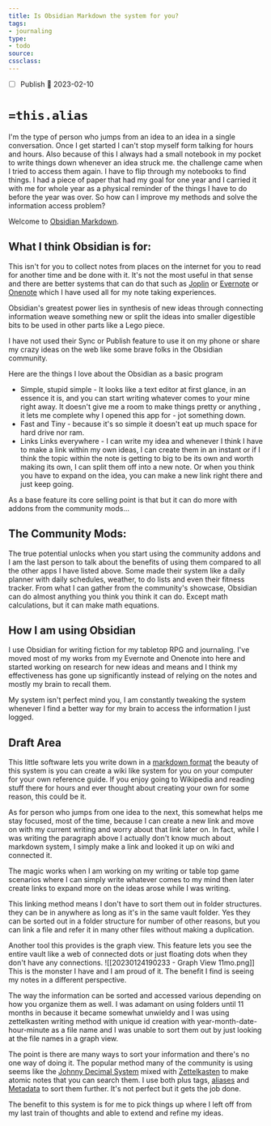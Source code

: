 ```yaml
---
title: Is Obsidian Markdown the system for you?
tags:
- journaling
type:
- todo
source: 
cssclass:
---
```

- [ ]  Publish 📅 2023-02-10 
# `=this.alias`

I'm the type of person who jumps from an idea to an idea in a single conversation. Once I get started I can't stop myself form talking for hours and hours. Also because of this I always had a small notebook in my pocket to write things down whenever an idea struck me. the challenge came when I tried to access them again. I have to flip through my notebooks to find things. I had a piece of paper that had my goal for one year and I carried it with me for whole year as a physical reminder of the things I have to do before the year was over. So how can I improve my methods and solve the information access problem?

Welcome  to [Obsidian Markdown](https://obsidian.md/).

## What I think Obsidian is for:

This isn't for you to collect notes from places on the internet for you to read for another time and be done with it. It's not the most useful in that sense and there are better systems that can do that such as [Joplin](https://joplinapp.org/) or [Evernote](https://evernote.com/intl/en) or [Onenote](https://www.microsoft.com/en-ca/microsoft-365/onenote/digital-note-taking-app) which I have used all for my note taking experiences. 

Obsidian's greatest power lies in synthesis of new ideas through connecting information weave something new or split the ideas into smaller digestible bits to be used in other parts like a Lego piece.

I have not used their Sync or Publish feature to use it on my phone or share my crazy ideas on the web like some brave folks in the Obsidian community.

Here are the things I love about the Obsidian as a basic program
- Simple, stupid simple - It looks like a text editor at first glance, in an essence it is, and you can start writing whatever comes to your mine right away. It doesn't give me a room to make things pretty or anything , it lets me complete why I opened this app for - jot something down.
- Fast and Tiny - because it's so simple it doesn't eat up much space for hard drive nor ram.
- Links Links everywhere - I can write my idea and whenever I think I have to make a link within my own ideas, I can create them in an instant or if I think the topic within the note is getting to big to be its own and worth making its own, I can split them off into a new note. Or when you  think you have to expand on the idea, you can make a new link right there and just keep going.

As a base feature its core selling point is that but it can do more with addons from the community mods...

## The Community Mods:

The true potential unlocks when you start using the community addons and I am the last person to talk about the benefits of using them compared to all the other apps I have listed above. Some made their system like a daily planner with daily schedules, weather, to do lists and even their fitness tracker. From what I can gather from the community's showcase, Obsidian can do almost anything you think you think it can do. Except math calculations, but it can make math equations.

## How I am using Obsidian

I use Obsidian for writing fiction for my tabletop RPG and journaling. I've moved most of my works from my Evernote and Onenote into here and started working on research for new ideas and means and I think my effectiveness has gone up significantly instead of relying on the notes and mostly my brain to recall them. 

My system isn't perfect mind you, I am constantly tweaking the system whenever I find a better way for my brain to access the information I just logged.


## Draft Area

This little software lets you write down in a [markdown format](https://en.wikipedia.org/wiki/Markdown) the beauty of this system is you can create a wiki like system for you on your computer for your own reference guide. If you enjoy going to Wikipedia and reading stuff there for hours and ever thought about creating your own for some reason, this could be it. 

As for person who jumps from one idea to the next, this somewhat helps me stay focused, most of the time, because I can create a new link and move on with my current writing and worry about that link later on. In fact, while I was writing the paragraph above I actually don't know much about markdown system, I simply make a link and looked it up on wiki and connected it.

The magic works when I am working on my writing or table top game scenarios where I can simply write whatever comes to my mind then later create links to expand more on the ideas arose while I was writing. 

This linking method means I don't have to sort them out in folder structures. they can be in anywhere as long as it's in the same vault folder. Yes they can be sorted out in a folder structure for number of other reasons, but you can link a file and refer it in many other files without making a duplication. 

Another tool this provides is the graph view. This feature lets you see the entire vault like a web of connected dots or just floating dots when they don't have any connections. 
![[20230124190233 - Graph View 11mo.png]]
This is the monster I have and I am proud of it. The benefit I find is seeing my notes in a different perspective.

The way the information can be sorted and accessed various depending on how you organize them as well. I was adamant on using folders until 11 months in because it became somewhat unwieldy and I was using zettelkasten writing method with unique id creation with year-month-date-hour-minute as a file name and I was unable to sort them out by just looking at the file names in a graph view.

The point is there are many ways to sort your information and there's no one way of doing it. The popular method many of the community is using seems like the [Johnny Decimal System](https://johnnydecimal.com/) mixed with [Zettelkasten](https://en.wikipedia.org/wiki/Zettelkasten) to make atomic notes that you can search them. I use both plus tags, [aliases](https://help.obsidian.md/Linking+notes+and+files/Aliases) and [Metadata](https://help.obsidian.md/Editing+and+formatting/Metadata) to sort them further. It's not perfect but it gets the job done. 

The benefit to this system is for me to pick things up where I left off from my last train of thoughts and able to extend and refine my ideas.